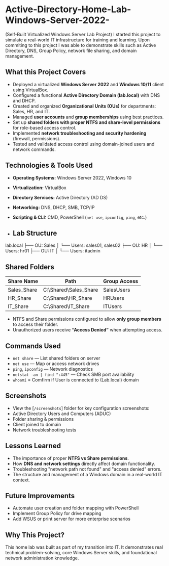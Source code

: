 # Active-Directory-Home-Lab-Windows-Server-2022-
(Self-Built Virtualized Windows Server Lab Project) I started this project to simulate a real-world IT infrastructure for training and learning. Upon commiting to this project I was able to demonstrate skills such as Active Directory, DNS, Group Policy, network file sharing, and domain management. 

## What this Project Covers

- Deployed a virtualized **Windows Server 2022** and **Windows 10/11** client using VirtualBox.
- Configured a functional **Active Directory Domain (lab.local)** with DNS and DHCP.
- Created and organized **Organizational Units (OUs)** for departments: Sales, HR, and IT.
- Managed **user accounts** and **group memberships** using best practices.
- Set up **shared folders with proper NTFS and share-level permissions** for role-based access control.
- Implemented **network troubleshooting and security hardening** (firewall, permissions).
- Tested and validated access control using domain-joined users and network commands.

## Technologies & Tools Used

- **Operating Systems:** Windows Server 2022, Windows 10
- **Virtualization:** VirtualBox
- **Directory Services:** Active Directory (AD DS)
- **Networking:** DNS, DHCP, SMB, TCP/IP
- **Scripting & CLI:** CMD, PowerShell (`net use`, `ipconfig`, `ping`, etc.)

- ## Lab Structure

lab.local
├── OU: Sales
│ └── Users: sales01, sales02
├── OU: HR
│ └── Users: hr01
├── OU: IT
│ └── Users: itadmin

## Shared Folders

| Share Name     | Path                        | Group Access   |
|----------------|-----------------------------|----------------|
| Sales_Share    | C:\Shared\Sales_Share       | SalesUsers     |
| HR_Share       | C:\Shared\HR_Share          | HRUsers        |
| IT_Share       | C:\Shared\IT_Share          | ITUsers        |

- NTFS and Share permissions configured to allow **only group members** to access their folder.
- Unauthorized users receive **“Access Denied”** when attempting access.

## Commands Used

- `net share` — List shared folders on server
- `net use` — Map or access network drives
- `ping`, `ipconfig`  — Network diagnostics
- `netstat -an | find ":445"` — Check SMB port availability
- `whoami` = Comfirm if User is connected to (Lab.local) domain

## Screenshots

- View the [`/screenshots`] folder for key configuration screenshots:
- Active Directory Users and Computers (ADUC)
- Folder sharing & permissions
- Client joined to domain
- Network troubleshooting tests

## Lessons Learned

- The importance of proper **NTFS vs Share permissions**.
- How **DNS and network settings** directly affect domain functionality.
- Troubleshooting "network path not found" and "access denied" errors.
- The structure and management of a Windows domain in a real-world IT context.

## Future Improvements

- Automate user creation and folder mapping with PowerShell
- Implement Group Policy for drive mapping
- Add WSUS or print server for more enterprise scenarios


## Why This Project?

This home lab was built as part of my transition into IT. It demonstrates real technical problem-solving, core Windows Server skills, and foundational network administration knowledge.
  
